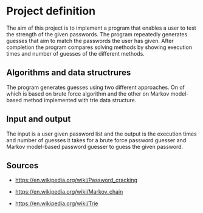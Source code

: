 # Project definition

The aim of this project is to implement a program that enables a user to test the strength of the given passwords. The program repeatedly generates guesses that aim to match the passwords the user has given. After completion the program compares solving methods by showing execution times and number of guesses of the different methods.

## Algorithms and data structrures

The program generates guesses using two different approaches. On of which is based on brute force algorithm and the other on Markov model-based method implemented with trie data structure.

## Input and output

The input is a user given password list and the output is the execution times and number of guesses it takes for a brute force password guesser and Markov model-based password guesser to guess the given password.

## Sources

* https://en.wikipedia.org/wiki/Password_cracking

* https://en.wikipedia.org/wiki/Markov_chain

* https://en.wikipedia.org/wiki/Trie